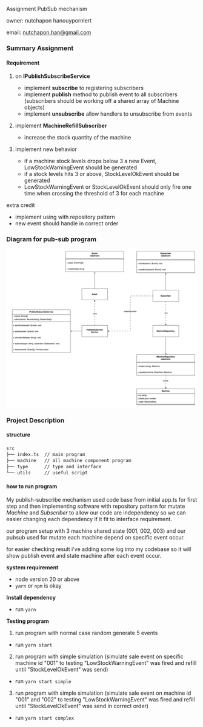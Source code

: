 Assignment PubSub mechanism

owner: nutchapon hanouypornlert

email: nutchapon.han@gmail.com

### Summary Assignment

#### Requirement

1. on **IPublishSubscribeService**

   - implement **subscribe** to registering subscribers
   - implement **publish** method to publish event to all subscribers (subscribers should be working off a shared array of Machine objects)
   - implement **unsubscribe** allow handlers to unsubscribe from events

2. implement **MachineRefillSubscriber**

   - increase the stock quantity of the machine

3. implement new behavior

   - if a machine stock levels drops below 3 a new Event, LowStockWarningEvent should be generated
   - if a stock levels hits 3 or above, StockLevelOkEvent should be generated
   - LowStockWarningEvent or StockLevelOkEvent should only fire one time when crossing the threshold of 3 for each machine

extra credit

- implement using with repository pattern
- new event should handle in correct order

### Diagram for pub-sub program

![uml-diagram](image.png)

### Project Description

#### structure

```
src
├── index.ts  // main program
├── machine   // all machine component program
├── type      // type and interface
└── utils     // useful script
```

#### how to run program

My publish-subscribe mechanism used code base from initial app.ts for first step and then implementing software with repository pattern for mutate _Machine_ and _Subscriber_ to allow our code are independency so we can easier changing each dependency if it fit to interface requirement.

our program setup with 3 machine shared state (001, 002, 003) and our pubsub used for mutate each machine depend on specific event occur.

for easier checking result i've adding some log into my codebase so it will show publish event and state machine after each event occur.

**system requirement**

- node version 20 or above
- `yarn` or `npm` is okay

**Install dependency**

- run `yarn`

**Testing program**

1. run program with normal case random generate 5 events

- run `yarn start`

2. run program with simple simulation (simulate sale event on specific machine id "001" to testing "LowStockWarningEvent" was fired and refill until "StockLevelOkEvent" was send)

- run `yarn start simple`

3. run program with simple simulation (simulate sale event on machine id "001" and "002" to testing "LowStockWarningEvent" was fired and refill until "StockLevelOkEvent" was send in correct order)

- run `yarn start complex`
